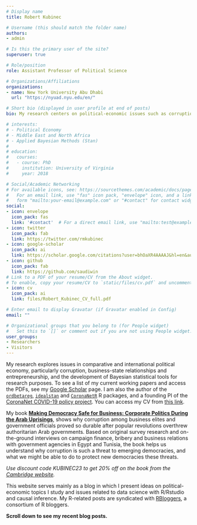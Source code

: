 ```yaml
---
# Display name
title: Robert Kubinec

# Username (this should match the folder name)
authors:
- admin

# Is this the primary user of the site?
superuser: true

# Role/position
role: Assistant Professor of Political Science

# Organizations/Affiliations
organizations:
- name: New York University Abu Dhabi
  url: "https://nyuad.nyu.edu/en/"

# Short bio (displayed in user profile at end of posts)
bio: My research centers on political-economic issues such as corruption, economic development, and business-state relations in developing countries, and in particular the Middle East and North Africa. I am also involved in the development of Bayesian statistical models with Stan for hard-to-study subjects like corruption, polarization, and other latent social constructs.

# interests:
# - Political Economy
# - Middle East and North Africa
# - Applied Bayesian Methods (Stan)
#
# education:
#   courses:
#   - course: PhD
#     institution: University of Virginia
#     year: 2018

# Social/Academic Networking
# For available icons, see: https://sourcethemes.com/academic/docs/page-builder/#icons
#   For an email link, use "fas" icon pack, "envelope" icon, and a link in the
#   form "mailto:your-email@example.com" or "#contact" for contact widget.
social:
- icon: envelope
  icon_pack: fas
  link: '#contact'  # For a direct email link, use "mailto:test@example.org".
- icon: twitter
  icon_pack: fab
  link: https://twitter.com/rmkubinec
- icon: google-scholar
  icon_pack: ai
  link: https://scholar.google.com/citations?user=bhOaXR4AAAAJ&hl=en&authuser=1
- icon: github
  icon_pack: fab
  link: https://github.com/saudiwin
# Link to a PDF of your resume/CV from the About widget.
# To enable, copy your resume/CV to `static/files/cv.pdf` and uncomment the lines below.
- icon: cv
  icon_pack: ai
  link: files/Robert_Kubinec_CV_full.pdf

# Enter email to display Gravatar (if Gravatar enabled in Config)
email: ""

# Organizational groups that you belong to (for People widget)
#   Set this to `[]` or comment out if you are not using People widget.
user_groups:
- Researchers
- Visitors
---
```


My research explores issues in comparative and international political economy, particularly corruption, business-state relationships and entrepreneurship, and the development of Bayesian statistical tools for research purposes. To see a list of my current working papers and access the PDFs, see my [Google Scholar](https://scholar.google.com/citations?user=bhOaXR4AAAAJ&hl=en&authuser=1) page. I am also the author of the [`ordbetareg`](https://cran.r-project.org/web/packages/ordbetareg/index.html), [`idealstan`](https://github.com/saudiwin/idealstan) and [`CoronaNetR`](https://cran.rstudio.com/web/packages/CoronaNetR/index.html) R packages, and a founding PI of the [CoronaNet COVID-19 policy project](https://www.coronanet-project.org/). You can access my CV from [this link](https://www.robertkubinec.com/files/Robert_Kubinec_CV_full.pdf).

My book [**Making Democracy Safe for Business: Corporate Politics During the Arab Uprisings**](https://www.cambridge.org/core/books/making-democracy-safe-for-business/B937C65E6766D9A5D8AC390EA2182B21), shows why corruption among business elites and government officials proved so durable after popular revolutions overthrew authoritarian Arab governments. Based on original survey research and on-the-ground interviews on campaign finance, bribery and business relations with government agencies in Egypt and Tunisia, the book helps us understand why corruption is such a threat to emerging democracies, and what we might be able to do to protect new democracies these threats.

*Use discount code KUBINEC23 to get 20% off on the book from the [Cambridge website](https://www.cambridge.org/core/books/making-democracy-safe-for-business/B937C65E6766D9A5D8AC390EA2182B21).*

This website serves mainly as a blog in which I present ideas on political-economic topics I study and issues related to data science with R/Rstudio and causal inference. My R-related posts are syndicated with [RBloggers](https://www.r-bloggers.com/), a consortium of R bloggers.

**Scroll down to see my recent blog posts.**
